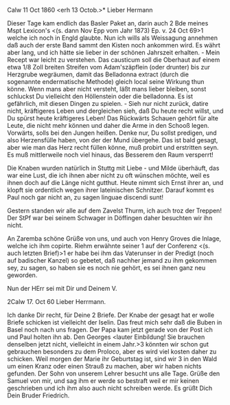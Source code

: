  Calw 11 Oct 1860
 <erh 13 Octob.>*
Lieber Hermann

Dieser Tage kam endlich das Basler Paket an, darin auch 2 Bde meines Mspt Lexicon's <(s. dann Nov Epp vom Jahr 1873) Ep. v. 24 Oct 69>1 welche ich noch in Engld glaubte. Nun ich wills als Weissagung annehmen daß auch der erste Band sammt den Kisten noch ankommen wird. Es währt aber lang, und ich hätte sie lieber in der schönen Jahrszeit erhalten. - Mein Recept war leicht zu verstehen. Das causticum soll die Oberhaut auf einem etwa 1/8 Zoll breiten Streifen vom Adam'szäpflein (oder drunter) bis zur Herzgrube wegräumen, damit das Belladonna extract (durch die sogenannte endermatische Methode) gleich local seine Wirkung thun könne. Wenn mans aber nicht versteht, läßt mans lieber bleiben, sonst schluckst Du vielleicht den Höllenstein oder die belladonna. Es ist gefährlich, mit diesen Dingen zu spielen. - Sieh nur nicht zurück, datire nicht, kräftigeres Leben und dergleichen sieh, daß Du heute recht willst, und Du spürst heute kräftigeres Leben! Das Rückwärts Schauen gehört für alte Leute, die nicht mehr können und daher die Arme in den Schooß legen. Vorwärts, solls bei den Jungen heißen. Denke nur, Du sollst predigen, und also Herzensfülle haben, von der der Mund übergehe. Das ist bald gesagt, aber wie man das Herz recht füllen könne, muß probirt und erstritten seyn. Es muß mittlerweile noch viel hinaus, das Besserem den Raum versperrt!

Die Knaben wurden natürlich in Stuttg mit Liebe - und Milde überhäuft, das war eine Lust, die ich ihnen aber nicht zu oft wünschen möchte, weil es ihnen doch auf die Länge nicht gutthut. Heute nimmt sich Ernst ihrer an, und klopft sie ordentlich wegen ihrer lateinischen Schnitzer. Darauf kommt es Paul noch gar nicht an, zu sagen linguae discendi sunt!

Gestern standen wir alle auf dem Zavelst Thurm, ich auch troz der Treppen! Der StPf war bei seinem Schwager in Döffingen daher besuchten wir ihn nicht.

An Zaremba schöne Grüße von uns, und auch von Henry Groves die Inlage, welche ich ihm copirte. Riehm erwähnte seiner <des Zaremba>1 auf der Conferenz <(s. auch letzten Brief)>1 er habe bei ihm das Vaterunser in der Predigt (noch auf badischer Kanzel) so gebetet, daß nachher jemand zu ihm gekommen sey, zu sagen, so haben sie es noch nie gehört, es sei ihnen ganz neu geworden.

Nun der HErr sei mit Dir und Deinem
 V.



 2Calw 17. Oct 60
Lieber Herrmann.

Ich danke Dir recht, für Deine 2 Briefe. Der Knabe der gesagt hat er wolle Briefe schicken ist vielleicht der Iselin. Das freut mich sehr daß die Buben in Basel noch nach uns fragen. Der Papa kam jetzt gerade von der Post ich und Paul holten ihn ab. Den Georges <lauter Einbildung! Sie brauchen denselben jetzt nicht, vielleicht in einem Jahr.>3 könnten wir schon gut gebrauchen besonders zu dem Proloco, aber es wird viel kosten daher zu schicken. Weil morgen der Marie ihr Geburtstag ist, sind wir 3 in den Wald um einen Kranz oder einen Strauß zu machen, aber wir haben nichts gefunden. Der Sohn von unserem Lehrer besucht uns alle Tage. Grüße den Samuel von mir, und sag ihm er werde so bestraft weil er mir keinen geschrieben und ich ihm also auch nicht schreiben werde. Es grüßt Dich
 Dein Bruder
 Friedrich.
